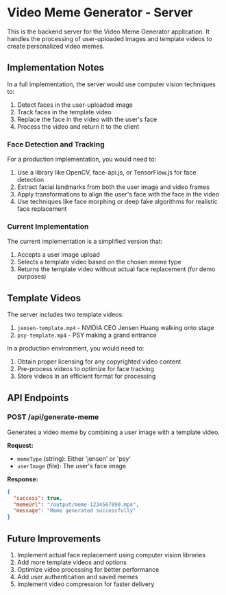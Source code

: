 # Video Meme Generator - Server

This is the backend server for the Video Meme Generator application. It handles the processing of user-uploaded images and template videos to create personalized video memes.

## Implementation Notes

In a full implementation, the server would use computer vision techniques to:

1. Detect faces in the user-uploaded image
2. Track faces in the template video
3. Replace the face in the video with the user's face
4. Process the video and return it to the client

### Face Detection and Tracking

For a production implementation, you would need to:

1. Use a library like OpenCV, face-api.js, or TensorFlow.js for face detection
2. Extract facial landmarks from both the user image and video frames
3. Apply transformations to align the user's face with the face in the video
4. Use techniques like face morphing or deep fake algorithms for realistic face replacement

### Current Implementation

The current implementation is a simplified version that:

1. Accepts a user image upload
2. Selects a template video based on the chosen meme type
3. Returns the template video without actual face replacement (for demo purposes)

## Template Videos

The server includes two template videos:

1. `jensen-template.mp4` - NVIDIA CEO Jensen Huang walking onto stage
2. `psy-template.mp4` - PSY making a grand entrance

In a production environment, you would need to:

1. Obtain proper licensing for any copyrighted video content
2. Pre-process videos to optimize for face tracking
3. Store videos in an efficient format for processing

## API Endpoints

### POST /api/generate-meme

Generates a video meme by combining a user image with a template video.

**Request:**
- `memeType` (string): Either 'jensen' or 'psy'
- `userImage` (file): The user's face image

**Response:**
```json
{
  "success": true,
  "memeUrl": "/output/meme-1234567890.mp4",
  "message": "Meme generated successfully"
}
```

## Future Improvements

1. Implement actual face replacement using computer vision libraries
2. Add more template videos and options
3. Optimize video processing for better performance
4. Add user authentication and saved memes
5. Implement video compression for faster delivery 